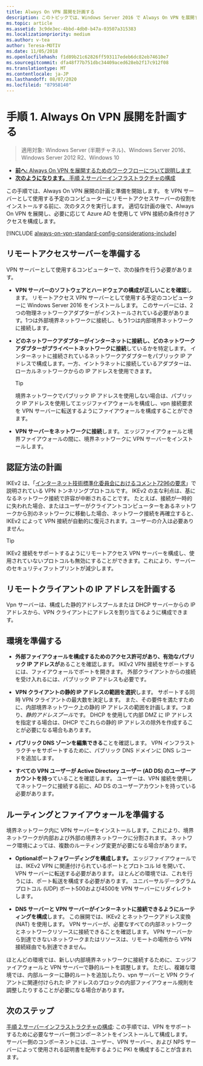 ```yaml
---
title: Always On VPN 展開を計画する
description: このトピックでは、Windows Server 2016 で Always On VPN を展開するための計画手順について説明します。
ms.topic: article
ms.assetid: 3c9de3ec-4bbd-4db0-b47a-03507a315383
ms.localizationpriority: medium
ms.author: v-tea
author: Teresa-MOTIV
ms.date: 11/05/2018
ms.openlocfilehash: f1d89b21c62826ff593117edeb6dc82eb74610e7
ms.sourcegitcommit: dfa48f77b751dbc34409aced628eb2f17c912f08
ms.translationtype: MT
ms.contentlocale: ja-JP
ms.lasthandoff: 08/07/2020
ms.locfileid: "87958140"
---
```

# <a name="step-1-plan-the-always-on-vpn-deployment"></a>手順 1. Always On VPN 展開を計画する

>適用対象: Windows Server (半期チャネル)、Windows Server 2016、Windows Server 2012 R2、Windows 10

- [**前へ:** Always On VPN を展開するためのワークフローについて説明します](always-on-vpn-deploy-deployment.md)
- [**次のようになります。** 手順 2.サーバーインフラストラクチャの構成](vpn-deploy-server-infrastructure.md)

この手順では、Always On VPN 展開の計画と準備を開始します。 を VPN サーバーとして使用する予定のコンピューターにリモートアクセスサーバーの役割をインストールする前に、次のタスクを実行します。 適切な計画の後で、Always On VPN を展開し、必要に応じて Azure AD を使用して VPN 接続の条件付きアクセスを構成します。

[!INCLUDE [always-on-vpn-standard-config-considerations-include](../../../includes/always-on-vpn-standard-config-considerations-include.md)]

## <a name="prepare-the-remote-access-server"></a>リモートアクセスサーバーを準備する

VPN サーバーとして使用するコンピューターで、次の操作を行う必要があります。

- **VPN サーバーのソフトウェアとハードウェアの構成が正しいことを確認**します。 リモートアクセス VPN サーバーとして使用する予定のコンピューターに Windows Server 2016 をインストールします。 このサーバーには、2つの物理ネットワークアダプターがインストールされている必要があります。1つは外部境界ネットワークに接続し、もう1つは内部境界ネットワークに接続します。

- **どのネットワークアダプターがインターネットに接続し、どのネットワークアダプターがプライベートネットワークに接続**しているかを特定します。 インターネットに接続されているネットワークアダプターをパブリック IP アドレスで構成します。一方、イントラネットに接続しているアダプターは、ローカルネットワークからの IP アドレスを使用できます。

    >[!TIP]
    >境界ネットワークでパブリック IP アドレスを使用しない場合は、パブリック IP アドレスを使用してエッジファイアウォールを構成し、vpn 接続要求を VPN サーバーに転送するようにファイアウォールを構成することができます。

- **VPN サーバーをネットワークに接続**します。 エッジファイアウォールと境界ファイアウォールの間に、境界ネットワークに VPN サーバーをインストールします。

## <a name="plan-authentication-methods"></a>認証方法の計画

IKEv2 は、「[インターネット技術標準化委員会におけるコメント7296の要求](https://datatracker.ietf.org/doc/rfc7296/)」で説明されている VPN トンネリングプロトコルです。 IKEv2 の主な利点は、基になるネットワーク接続で許容が中断されることです。 たとえば、接続が一時的に失われた場合、またはユーザーがクライアントコンピューターをあるネットワークから別のネットワークに移動した場合、ネットワーク接続を再確立すると、IKEv2 によって VPN 接続が自動的に復元されます。ユーザーの介入は必要ありません。

>[!TIP]
>IKEv2 接続をサポートするようにリモートアクセス VPN サーバーを構成し、使用されていないプロトコルも無効にすることができます。これにより、サーバーのセキュリティフットプリントが減少します。

## <a name="plan-ip-addresses-for-remote-clients"></a>リモートクライアントの IP アドレスを計画する

Vpn サーバーは、構成した静的アドレスプールまたは DHCP サーバーからの IP アドレスから、VPN クライアントにアドレスを割り当てるように構成できます。

## <a name="prepare-the-environment"></a>環境を準備する

- **外部ファイアウォールを構成するためのアクセス許可があり、有効なパブリック IP アドレスが**あることを確認します。 IKEv2 VPN 接続をサポートするには、ファイアウォールでポートを開きます。 外部クライアントからの接続を受け入れるには、パブリック IP アドレスも必要です。

- **VPN クライアントの静的 IP アドレスの範囲を選択**します。 サポートする同時 VPN クライアントの最大数を決定します。 また、その要件を満たすために、内部境界ネットワーク上の静的 IP アドレスの範囲を計画します。つまり、*静的アドレスプール*です。 DHCP を使用して内部 DMZ に IP アドレスを指定する場合は、DHCP でこれらの静的 IP アドレスの除外を作成することが必要になる場合もあります。

- **パブリック DNS ゾーンを編集できる**ことを確認します。 VPN インフラストラクチャをサポートするために、パブリック DNS ドメインに DNS レコードを追加します。

- **すべての VPN ユーザーが Active Directory ユーザー (AD DS) のユーザーアカウントを持っ**ていることを確認します。 ユーザーは、VPN 接続を使用してネットワークに接続する前に、AD DS のユーザーアカウントを持っている必要があります。

## <a name="prepare-routing-and-firewall"></a>ルーティングとファイアウォールを準備する

境界ネットワーク内に VPN サーバーをインストールします。これにより、境界ネットワークが内部および外部の境界ネットワークに分割されます。 ネットワーク環境によっては、複数のルーティング変更が必要になる場合があります。

- **Optionalポートフォワーディングを構成します。** エッジファイアウォールでは、IKEv2 VPN に関連付けられているポートとプロトコル Id を開いて、VPN サーバーに転送する必要があります。 ほとんどの環境では、これを行うには、ポート転送を構成する必要があります。 ユニバーサルデータグラムプロトコル (UDP) ポート500および4500を VPN サーバーにリダイレクトします。

- **DNS サーバーと VPN サーバーがインターネットに接続できるようにルーティングを構成**します。 この展開では、IKEv2 とネットワークアドレス変換 (NAT) を使用します。 VPN サーバーが、必要なすべての内部ネットワークとネットワークリソースに接続できることを確認します。 VPN サーバーから到達できないネットワークまたはリソースは、リモートの場所から VPN 接続経由でも到達できません。

ほとんどの環境では、新しい内部境界ネットワークに接続するために、エッジファイアウォールと VPN サーバーで静的ルートを調整します。 ただし、複雑な環境では、内部ルーターに静的ルートを追加したり、vpn サーバーと VPN クライアントに関連付けられた IP アドレスのブロックの内部ファイアウォール規則を調整したりすることが必要になる場合があります。

## <a name="next-steps"></a>次のステップ

[手順 2.サーバーインフラストラクチャの構成](vpn-deploy-server-infrastructure.md): この手順では、VPN をサポートするために必要なサーバー側コンポーネントをインストールして構成します。 サーバー側のコンポーネントには、ユーザー、VPN サーバー、および NPS サーバーによって使用される証明書を配布するように PKI を構成することが含まれます。